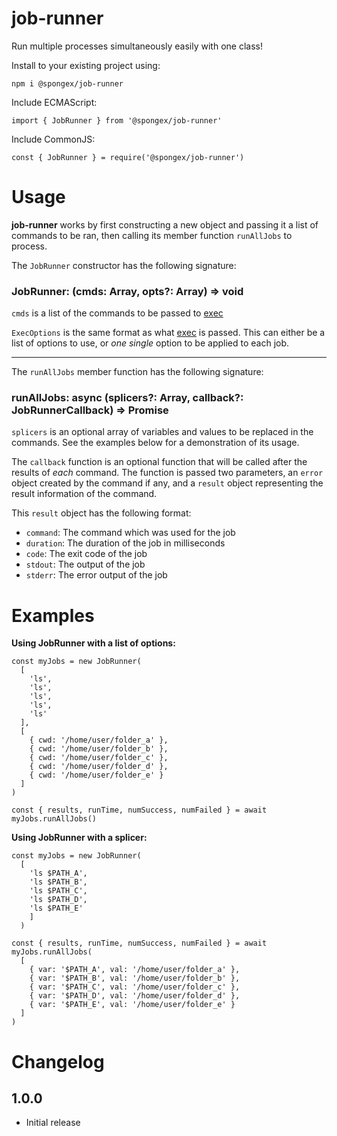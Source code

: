 #  job-runner

Run multiple processes simultaneously easily with one class!

Install to your existing project using:
```
npm i @spongex/job-runner
```

Include ECMAScript:
```
import { JobRunner } from '@spongex/job-runner'
```

Include CommonJS:
```
const { JobRunner } = require('@spongex/job-runner')
```

# Usage

__job-runner__ works by first constructing a new object and passing it a list of commands to be ran, then calling its member function `runAllJobs` to process.

The `JobRunner` constructor has the following signature:
### JobRunner: (cmds: Array<string>, opts?: Array<ExecOptions>) => void

`cmds` is a list of the commands to be passed to [exec](https://nodejs.org/api/child_process.html#child_processexeccommand-options-callback)

`ExecOptions` is the same format as what [exec](https://nodejs.org/api/child_process.html#child_processexeccommand-options-callback) is passed.  This can either be a list of options to use, or *one single* option to be applied to each job.

---

The `runAllJobs` member function has the following signature:
### runAllJobs: async (splicers?: Array<Splicer>, callback?: JobRunnerCallback) => Promise<RunResults>

`splicers` is an optional array of variables and values to be replaced in the commands.
See the examples below for a demonstration of its usage.

The `callback` function is an optional function that will be called after the results of *each* command.  The function is passed two parameters, an `error` object created by the command if any, and a `result` object representing the result information of the command.

This `result` object has the following format:
- `command`:  The command which was used for the job
- `duration`: The duration of the job in milliseconds
- `code`: The exit code of the job
- `stdout`: The output of the job
- `stderr`: The error output of the job

# Examples

__Using JobRunner with a list of options:__

```
const myJobs = new JobRunner(
  [
    'ls',
    'ls',
    'ls',
    'ls',
    'ls'
  ],
  [
    { cwd: '/home/user/folder_a' },
    { cwd: '/home/user/folder_b' },
    { cwd: '/home/user/folder_c' },
    { cwd: '/home/user/folder_d' },
    { cwd: '/home/user/folder_e' }
  ]
)

const { results, runTime, numSuccess, numFailed } = await myJobs.runAllJobs()
```

__Using JobRunner with a splicer:__
```
const myJobs = new JobRunner(
  [
    'ls $PATH_A',
    'ls $PATH_B',
    'ls $PATH_C',
    'ls $PATH_D',
    'ls $PATH_E'
    ]
  )

const { results, runTime, numSuccess, numFailed } = await myJobs.runAllJobs(
  [
    { var: '$PATH_A', val: '/home/user/folder_a' },
    { var: '$PATH_B', val: '/home/user/folder_b' },
    { var: '$PATH_C', val: '/home/user/folder_c' },
    { var: '$PATH_D', val: '/home/user/folder_d' },
    { var: '$PATH_E', val: '/home/user/folder_e' }
  ]
)
```

# Changelog

## 1.0.0
- Initial release

